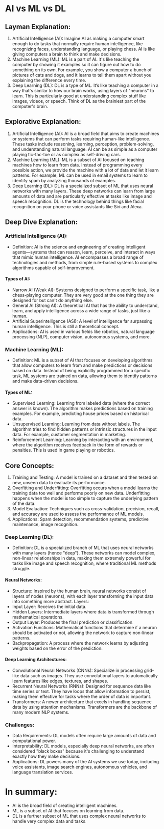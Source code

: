 # AI vs ML vs DL

## Layman Explanation:

1. Artificial Intelligence (AI): Imagine AI as making a computer smart enough to do tasks that normally require human intelligence, like recognizing faces, understanding language, or playing chess. AI is like giving computers a brain to think and make decisions.
2. Machine Learning (ML): ML is a part of AI. It's like teaching the computer by showing it examples so it can figure out how to do something on its own. For example, you show a computer a bunch of pictures of cats and dogs, and it learns to tell them apart without you explaining the difference every time.
3. Deep Learning (DL): DL is a type of ML. It’s like teaching a computer in a way that's similar to how our brain works, using layers of "neurons" to learn. This is particularly good at understanding complex stuff like images, videos, or speech. Think of DL as the brainiest part of the computer's brain.

## Explorative Explanation:
1. Artificial Intelligence (AI): AI is a broad field that aims to create machines or systems that can perform tasks requiring human-like intelligence. These tasks include reasoning, learning, perception, problem-solving, and understanding natural language. AI can be as simple as a computer playing tic-tac-toe or as complex as self-driving cars.
2. Machine Learning (ML): ML is a subset of AI focused on teaching machines how to learn from data. Instead of programming every possible action, we provide the machine with a lot of data and let it learn patterns. For example, ML can be used in email systems to learn to identify spam by analyzing thousands of examples.
3. Deep Learning (DL): DL is a specialized subset of ML that uses neural networks with many layers. These deep networks can learn from large amounts of data and are particularly effective at tasks like image and speech recognition. DL is the technology behind things like facial recognition on your phone or voice assistants like Siri and Alexa.

## Deep Dive Explanation:

### Artificial Intelligence (AI):
- Definition: AI is the science and engineering of creating intelligent agents—systems that can reason, learn, perceive, and interact in ways that mimic human intelligence. AI encompasses a broad range of technologies and methods, from simple rule-based systems to complex algorithms capable of self-improvement.

#### Types of AI:
- Narrow AI (Weak AI): Systems designed to perform a specific task, like a chess-playing computer. They are very good at the one thing they are designed for but can't do anything else.
- General AI (Strong AI): A theoretical AI that has the ability to understand, learn, and apply intelligence across a wide range of tasks, just like a human.
- Artificial Superintelligence (ASI): A level of intelligence far surpassing human intelligence. This is still a theoretical concept.
- Applications: AI is used in various fields like robotics, natural language processing (NLP), computer vision, autonomous systems, and more.

### Machine Learning (ML):
- Definition: ML is a subset of AI that focuses on developing algorithms that allow computers to learn from and make predictions or decisions based on data. Instead of being explicitly programmed for a specific task, ML systems are trained on data, allowing them to identify patterns and make data-driven decisions.

#### Types of ML:
- Supervised Learning: Learning from labeled data (where the correct answer is known). The algorithm makes predictions based on training examples. For example, predicting house prices based on historical data.
- Unsupervised Learning: Learning from data without labels. The algorithm tries to find hidden patterns or intrinsic structures in the input data. For example, customer segmentation in marketing.
- Reinforcement Learning: Learning by interacting with an environment, where the algorithm receives feedback in the form of rewards or penalties. This is used in game playing or robotics.

## Core Concepts:

1. Training and Testing: A model is trained on a dataset and then tested on new, unseen data to evaluate its performance.
2. Overfitting and Underfitting: Overfitting occurs when a model learns the training data too well and performs poorly on new data. Underfitting happens when the model is too simple to capture the underlying pattern of the data.
3. Model Evaluation: Techniques such as cross-validation, precision, recall, and accuracy are used to assess the performance of ML models.
4. Applications: Spam detection, recommendation systems, predictive maintenance, image recognition.

### Deep Learning (DL):

- Definition: DL is a specialized branch of ML that uses neural networks with many layers (hence "deep"). These networks can model complex, non-linear relationships in data, making them extremely powerful for tasks like image and speech recognition, where traditional ML methods struggle.

#### Neural Networks:

- Structure: Inspired by the human brain, neural networks consist of layers of nodes (neurons), with each layer transforming the input data into something more abstract.
Layers:
- Input Layer: Receives the initial data.
- Hidden Layers: Intermediate layers where data is transformed through mathematical operations.
- Output Layer: Produces the final prediction or classification.
- Activation Functions: Mathematical functions that determine if a neuron should be activated or not, allowing the network to capture non-linear patterns.
- Backpropagation: A process where the network learns by adjusting weights based on the error of the prediction.

#### Deep Learning Architectures:
- Convolutional Neural Networks (CNNs): Specialize in processing grid-like data such as images. They use convolutional layers to automatically learn features like edges, textures, and shapes.
- Recurrent Neural Networks (RNNs): Designed for sequence data like time series or text. They have loops that allow information to persist, making them effective for tasks where the order of data is important.
- Transformers: A newer architecture that excels in handling sequence data by using attention mechanisms. Transformers are the backbone of many modern NLP systems.

### Challenges:

- Data Requirements: DL models often require large amounts of data and computational power.
- Interpretability: DL models, especially deep neural networks, are often considered "black boxes" because it's challenging to understand exactly how they make decisions.
- Applications: DL powers many of the AI systems we use today, including voice assistants, image search engines, autonomous vehicles, and language translation services.


# In summary:

- AI is the broad field of creating intelligent machines.
- ML is a subset of AI that focuses on learning from data.
- DL is a further subset of ML that uses complex neural networks to handle very complex data and tasks.

# 
